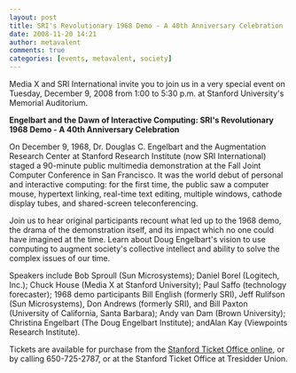 ```yaml
---
layout: post
title: SRI's Revolutionary 1968 Demo - A 40th Anniversary Celebration
date: 2008-11-20 14:21
author: metavalent
comments: true
categories: [events, metavalent, society]
---
```

Media X and SRI International invite you to join us in a very special event on Tuesday, December 9, 2008 from 1:00 to 5:30 p.m. at Stanford University's Memorial Auditorium.

<strong>Engelbart and the Dawn of Interactive Computing: SRI's Revolutionary 1968 Demo - A 40th Anniversary Celebration</strong>

On December 9, 1968, Dr. Douglas C. Engelbart and the Augmentation Research Center at Stanford Research Institute (now SRI International) staged a 90-minute public multimedia demonstration at the Fall Joint Computer Conference in San Francisco. It was the world debut of personal and interactive computing: for the first time, the public saw a computer mouse, hypertext linking, real-time text editing, multiple windows, cathode display tubes, and shared-screen teleconferencing.

Join us to hear original participants recount what led up to the 1968 demo, the drama of the demonstration itself, and its impact which no one could have imagined at the time. Learn about Doug Engelbart's vision to use computing to augment society's collective intellect and ability to solve the complex issues of our time.

Speakers include Bob Sproull (Sun Microsystems); Daniel Borel (Logitech, Inc.); Chuck House (Media X at Stanford University); Paul Saffo (technology forecaster); 1968 demo participants Bill English (formerly SRI), Jeff Rulifson (Sun Microsystems), Don Andrews (formerly SRI), and 
Bill Paxton (University of California, Santa Barbara); Andy van Dam (Brown University); Christina Engelbart (The Doug Engelbart Institute); andAlan Kay (Viewpoints Research Institute).

Tickets are available for purchase from the <a href="http://stanfordtickets.org/tickets/calendar/view.aspx?id=2324">Stanford Ticket Office online</a>, or by calling 650-725-2787, or at the Stanford Ticket Office at Tresidder Union.
